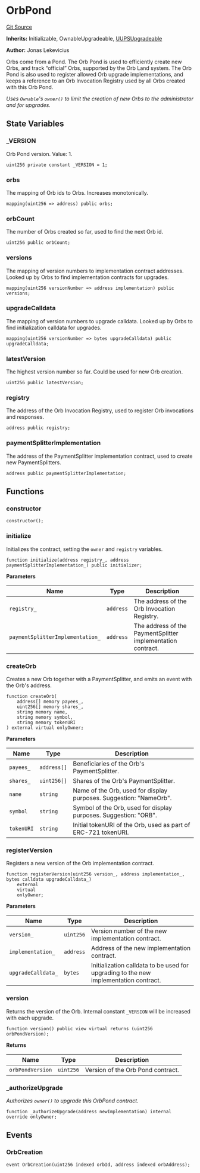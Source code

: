 # OrbPond
[Git Source](https://github.com/orbland/orb/blob/bf3cb001781a25916f24b7855a3759b4c5b6dec0/src/OrbPond.sol)

**Inherits:**
Initializable, OwnableUpgradeable, [UUPSUpgradeable](/src/CustomUUPSUpgradeable.sol/abstract.UUPSUpgradeable.md)

**Author:**
Jonas Lekevicius

Orbs come from a Pond. The Orb Pond is used to efficiently create new Orbs, and track “official” Orbs,
supported by the Orb Land system. The Orb Pond is also used to register allowed Orb upgrade
implementations, and keeps a reference to an Orb Invocation Registry used by all Orbs created with this
Orb Pond.

*Uses `Ownable`'s `owner()` to limit the creation of new Orbs to the administrator and for upgrades.*


## State Variables
### _VERSION
Orb Pond version. Value: 1.


```solidity
uint256 private constant _VERSION = 1;
```


### orbs
The mapping of Orb ids to Orbs. Increases monotonically.


```solidity
mapping(uint256 => address) public orbs;
```


### orbCount
The number of Orbs created so far, used to find the next Orb id.


```solidity
uint256 public orbCount;
```


### versions
The mapping of version numbers to implementation contract addresses. Looked up by Orbs to find implementation
contracts for upgrades.


```solidity
mapping(uint256 versionNumber => address implementation) public versions;
```


### upgradeCalldata
The mapping of version numbers to upgrade calldata. Looked up by Orbs to find initialization calldata for
upgrades.


```solidity
mapping(uint256 versionNumber => bytes upgradeCalldata) public upgradeCalldata;
```


### latestVersion
The highest version number so far. Could be used for new Orb creation.


```solidity
uint256 public latestVersion;
```


### registry
The address of the Orb Invocation Registry, used to register Orb invocations and responses.


```solidity
address public registry;
```


### paymentSplitterImplementation
The address of the PaymentSplitter implementation contract, used to create new PaymentSplitters.


```solidity
address public paymentSplitterImplementation;
```


## Functions
### constructor


```solidity
constructor();
```

### initialize

Initializes the contract, setting the `owner` and `registry` variables.


```solidity
function initialize(address registry_, address paymentSplitterImplementation_) public initializer;
```
**Parameters**

|Name|Type|Description|
|----|----|-----------|
|`registry_`|`address`|                       The address of the Orb Invocation Registry.|
|`paymentSplitterImplementation_`|`address`|  The address of the PaymentSplitter implementation contract.|


### createOrb

Creates a new Orb together with a PaymentSplitter, and emits an event with the Orb's address.


```solidity
function createOrb(
    address[] memory payees_,
    uint256[] memory shares_,
    string memory name,
    string memory symbol,
    string memory tokenURI
) external virtual onlyOwner;
```
**Parameters**

|Name|Type|Description|
|----|----|-----------|
|`payees_`|`address[]`|      Beneficiaries of the Orb's PaymentSplitter.|
|`shares_`|`uint256[]`|      Shares of the Orb's PaymentSplitter.|
|`name`|`string`|         Name of the Orb, used for display purposes. Suggestion: "NameOrb".|
|`symbol`|`string`|       Symbol of the Orb, used for display purposes. Suggestion: "ORB".|
|`tokenURI`|`string`|     Initial tokenURI of the Orb, used as part of ERC-721 tokenURI.|


### registerVersion

Registers a new version of the Orb implementation contract.


```solidity
function registerVersion(uint256 version_, address implementation_, bytes calldata upgradeCalldata_)
    external
    virtual
    onlyOwner;
```
**Parameters**

|Name|Type|Description|
|----|----|-----------|
|`version_`|`uint256`|         Version number of the new implementation contract.|
|`implementation_`|`address`|  Address of the new implementation contract.|
|`upgradeCalldata_`|`bytes`| Initialization calldata to be used for upgrading to the new implementation contract.|


### version

Returns the version of the Orb. Internal constant `_VERSION` will be increased with each upgrade.


```solidity
function version() public view virtual returns (uint256 orbPondVersion);
```
**Returns**

|Name|Type|Description|
|----|----|-----------|
|`orbPondVersion`|`uint256`| Version of the Orb Pond contract.|


### _authorizeUpgrade

*Authorizes `owner()` to upgrade this OrbPond contract.*


```solidity
function _authorizeUpgrade(address newImplementation) internal override onlyOwner;
```

## Events
### OrbCreation

```solidity
event OrbCreation(uint256 indexed orbId, address indexed orbAddress);
```

